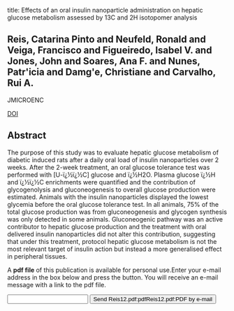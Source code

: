 title: Effects of an oral insulin nanoparticle administration on hepatic glucose metabolism assessed by 13C and 2H isotopomer analysis

## Reis, Catarina Pinto and Neufeld, Ronald and Veiga, Francisco and Figueiredo, Isabel V. and Jones, John and Soares, Ana F. and Nunes, Patr'icia and Damg'e, Christiane and Carvalho, Rui A.
JMICROENC

<a href="https://doi.org/10.3109/02652048.2011.638992">DOI</a>

## Abstract
The purpose of this study was to evaluate hepatic glucose metabolism of diabetic induced rats after a daily oral load of insulin nanoparticles over 2 weeks. After the 2-week treatment, an oral glucose tolerance test was performed with [U-ï¿½ï¿½C] glucose and ï¿½H2O. Plasma glucose ï¿½H and ï¿½ï¿½C enrichments were quantified and the contribution of glycogenolysis and gluconeogenesis to overall glucose production were estimated. Animals with the insulin nanoparticles displayed the lowest glycemia before the oral glucose tolerance test. In all animals, 75% of the total glucose production was from gluconeogenesis and glycogen synthesis was only detected in some animals. Gluconeogenic pathway was an active contributor to hepatic glucose production and the treatment with oral delivered insulin nanoparticles did not alter this contribution, suggesting that under this treatment, protocol hepatic glucose metabolism is not the most relevant target of insulin action but instead a more generalised effect in peripheral tissues.

A <b>pdf file</b> of this publication is available for personal use.Enter your e-mail address in the box below and press the button. You will receive an e-mail message with a link to the pdf file.
<form action="sender.php">  <input type="text" name="email">  <input type="submit" value="Send Reis12.pdf:pdfReis12.pdf:PDF by e-mail"></form>